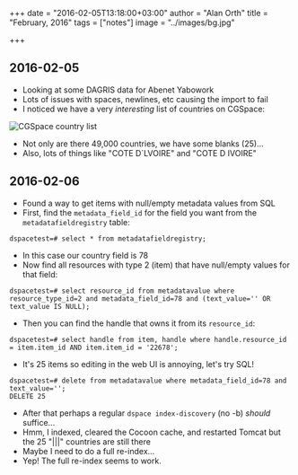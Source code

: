 +++
date = "2016-02-05T13:18:00+03:00"
author = "Alan Orth"
title = "February, 2016"
tags = ["notes"]
image = "../images/bg.jpg"

+++
## 2016-02-05

- Looking at some DAGRIS data for Abenet Yabowork
- Lots of issues with spaces, newlines, etc causing the import to fail
- I noticed we have a very *interesting* list of countries on CGSpace:

![CGSpace country list](../images/2016/02/cgspace-countries.png)

- Not only are there 49,000 countries, we have some blanks (25)...
- Also, lots of things like "COTE D`LVOIRE" and "COTE D IVOIRE"

## 2016-02-06

- Found a way to get items with null/empty metadata values from SQL
- First, find the `metadata_field_id` for the field you want from the `metadatafieldregistry` table:

```
dspacetest=# select * from metadatafieldregistry;
```

- In this case our country field is 78
- Now find all resources with type 2 (item) that have null/empty values for that field:

```
dspacetest=# select resource_id from metadatavalue where resource_type_id=2 and metadata_field_id=78 and (text_value='' OR text_value IS NULL);
```

- Then you can find the handle that owns it from its `resource_id`:

```
dspacetest=# select handle from item, handle where handle.resource_id = item.item_id AND item.item_id = '22678';
```

- It's 25 items so editing in the web UI is annoying, let's try SQL!

```
dspacetest=# delete from metadatavalue where metadata_field_id=78 and text_value='';
DELETE 25
```

- After that perhaps a regular `dspace index-discovery` (no -b) *should* suffice...
- Hmm, I indexed, cleared the Cocoon cache, and restarted Tomcat but the 25 "|||" countries are still there
- Maybe I need to do a full re-index...
- Yep! The full re-index seems to work.
